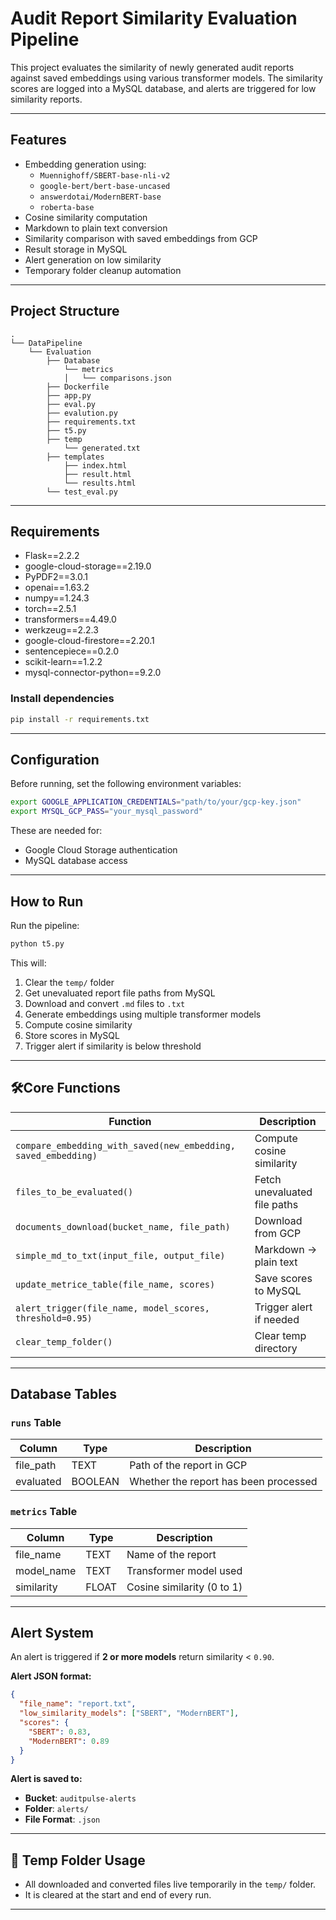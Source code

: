 
# Audit Report Similarity Evaluation Pipeline

This project evaluates the similarity of newly generated audit reports against saved embeddings using various transformer models. The similarity scores are logged into a MySQL database, and alerts are triggered for low similarity reports.

---

## Features

- Embedding generation using:
  - `Muennighoff/SBERT-base-nli-v2`
  - `google-bert/bert-base-uncased`
  - `answerdotai/ModernBERT-base`
  - `roberta-base`
- Cosine similarity computation
- Markdown to plain text conversion
- Similarity comparison with saved embeddings from GCP
- Result storage in MySQL
- Alert generation on low similarity
- Temporary folder cleanup automation

---

## Project Structure

```plaintext
.
└── DataPipeline
    └── Evaluation
        ├── Database
            └── metrics
            │   └── comparisons.json
        ├── Dockerfile
        ├── app.py
        ├── eval.py
        ├── evalution.py
        ├── requirements.txt
        ├── t5.py
        ├── temp
            └── generated.txt
        ├── templates
            ├── index.html
            ├── result.html
            └── results.html
        └── test_eval.py
```

---

## Requirements

- Flask==2.2.2
- google-cloud-storage==2.19.0
- PyPDF2==3.0.1
- openai==1.63.2
- numpy==1.24.3
- torch==2.5.1
- transformers==4.49.0
- werkzeug==2.2.3
- google-cloud-firestore==2.20.1
- sentencepiece==0.2.0
- scikit-learn==1.2.2
- mysql-connector-python==9.2.0

### Install dependencies

```bash
pip install -r requirements.txt
```

---

## Configuration

Before running, set the following environment variables:

```bash
export GOOGLE_APPLICATION_CREDENTIALS="path/to/your/gcp-key.json"
export MYSQL_GCP_PASS="your_mysql_password"
```

These are needed for:
- Google Cloud Storage authentication
- MySQL database access

---

## How to Run

Run the pipeline:

```bash
python t5.py
```

This will:
1. Clear the `temp/` folder
2. Get unevaluated report file paths from MySQL
3. Download and convert `.md` files to `.txt`
4. Generate embeddings using multiple transformer models
5. Compute cosine similarity
6. Store scores in MySQL
7. Trigger alert if similarity is below threshold

---

## 🛠Core Functions

| Function | Description |
|---------|-------------|
| `compare_embedding_with_saved(new_embedding, saved_embedding)` | Compute cosine similarity |
| `files_to_be_evaluated()` | Fetch unevaluated file paths |
| `documents_download(bucket_name, file_path)` | Download from GCP |
| `simple_md_to_txt(input_file, output_file)` | Markdown → plain text |
| `update_metrice_table(file_name, scores)` | Save scores to MySQL |
| `alert_trigger(file_name, model_scores, threshold=0.95)` | Trigger alert if needed |
| `clear_temp_folder()` | Clear temp directory |

---

## Database Tables

### `runs` Table

| Column     | Type     | Description                           |
|------------|----------|---------------------------------------|
| file_path  | TEXT     | Path of the report in GCP             |
| evaluated  | BOOLEAN  | Whether the report has been processed |

### `metrics` Table

| Column       | Type   | Description                          |
|--------------|--------|--------------------------------------|
| file_name    | TEXT   | Name of the report                   |
| model_name   | TEXT   | Transformer model used               |
| similarity   | FLOAT  | Cosine similarity (0 to 1)           |

---

## Alert System

An alert is triggered if **2 or more models** return similarity < `0.90`.

**Alert JSON format:**

```json
{
  "file_name": "report.txt",
  "low_similarity_models": ["SBERT", "ModernBERT"],
  "scores": {
    "SBERT": 0.83,
    "ModernBERT": 0.89
  }
}
```

**Alert is saved to:**

- **Bucket**: `auditpulse-alerts`
- **Folder**: `alerts/`
- **File Format**: `.json`

---

## 🧹 Temp Folder Usage

- All downloaded and converted files live temporarily in the `temp/` folder.
- It is cleared at the start and end of every run.

---
